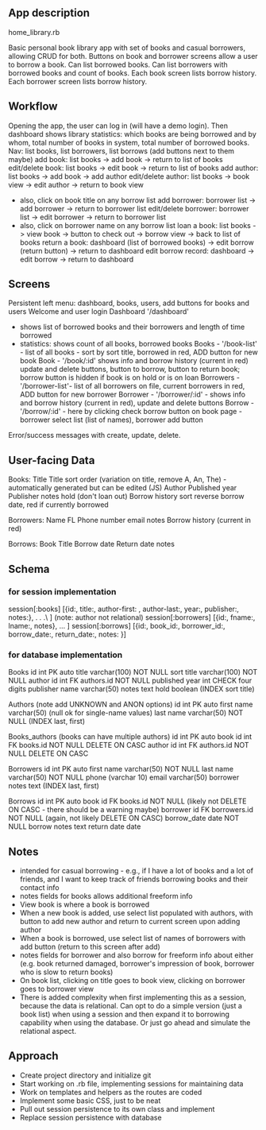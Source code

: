 ## App description

home_library.rb

Basic personal book library app with set of books and casual borrowers, allowing
CRUD for both. Buttons on book and borrower screens allow a user to borrow a
book. Can list borrowed books. Can list borrowers with borrowed books and count
of books. Each book screen lists borrow history. Each borrower screen lists
borrow history.

## Workflow

Opening the app, the user can log in (will have a demo login). Then dashboard
shows library statistics: which books are being borrowed and by whom, total
number of books in system, total number of borrowed books. Nav: list books, list
borrowers, list borrows (add buttons next to them maybe)
add book: list books -> add book -> return to list of books edit/delete book:
list books -> edit book -> return to list of books add author: list books -> add
book -> add author edit/delete author: list books -> book view -> edit author ->
return to book view

- also, click on book title on any borrow list add borrower: borrower list ->
  add borrower -> return to borrower list edit/delete borrower: borrower list ->
  edit borrower -> return to borrower list
- also, click on borrower name on any borrow list loan a book: list books ->
  view book -> button to check out -> borrow view -> back to list of books
  return a book: dashboard (list of borrowed books) -> edit borrow (return
  button) -> return to dashboard edit borrow record: dashboard -> edit borrow ->
  return to dashboard

## Screens

Persistent left menu: dashboard, books, users, add buttons for books and users
Welcome and user login Dashboard '/dashboard'

- shows list of borrowed books and their borrowers and length of time borrowed
- statistics: shows count of all books, borrowed books Books - '/book-list' -
  list of all books - sort by sort title, borrowed in red, ADD button for new
  book Book - '/book/:id' shows info and borrow history (current in red) update
  and delete buttons, button to borrow, button to return book; borrow button is
  hidden if book is on hold or is on loan Borrowers - '/borrower-list'- list of
  all borrowers on file, current borrowers in red, ADD button for new borrower
  Borrower - '/borrower/:id' - shows info and borrow history (current in red),
  update and delete buttons Borrow - '/borrow/:id' - here by clicking check
  borrow button on book page - borrower select list (list of names), borrower
  add button

Error/success messages with create, update, delete.

## User-facing Data

Books:
Title Title sort order (variation on title, remove A, An, The) - automatically
generated but can be edited (JS)
Author Published year Publisher notes hold (don't loan out)
Borrow history sort reverse borrow date, red if currently borrowed

Borrowers:
Name FL Phone number email notes Borrow history (current in red)

Borrows:
Book Title Borrow date Return date notes

## Schema

### for session implementation

session[:books] \[{id:, title:, author-first: , author-last:, year:, publisher:,
notes:}, . . .\ ] (note: author not relational)
session[:borrowers] \[{id:, fname:, lname:, notes}, ... \] session[:borrows]
\[{id:, book_id:, borrower_id:, borrow_date:, return_date:, notes: }]

### for database implementation

Books id int PK auto title varchar(100) NOT NULL sort title varchar(100) NOT
NULL author id int FK authors.id NOT NULL published year int CHECK four digits
publisher name varchar(50)
notes text hold boolean
(INDEX sort title)

Authors (note add UNKNOWN and ANON options)
id int PK auto first name varchar(50) (null ok for single-name values)
last name varchar(50) NOT NULL
(INDEX last, first)

Books_authors (books can have multiple authors)
id int PK auto book id int FK books.id NOT NULL DELETE ON CASC author id int FK
authors.id NOT NULL DELETE ON CASC

Borrowers id int PK auto first name varchar(50) NOT NULL last name varchar(50)
NOT NULL phone (varchar 10)
email varchar(50)
borrower notes text
(INDEX last, first)

Borrows id int PK auto book id FK books.id NOT NULL (likely not DELETE ON CASC -
there should be a warning maybe)
borrower id FK borrowers.id NOT NULL (again, not likely DELETE ON CASC)
borrow_date date NOT NULL borrow notes text return date date

## Notes

- intended for casual borrowing - e.g., if I have a lot of books and a lot of
  friends, and I want to keep track of friends borrowing books and their contact
  info
- notes fields for books allows additional freeform info
- View book is where a book is borrowed
- When a new book is added, use select list populated with authors, with button
  to add new author and return to current screen upon adding author
- When a book is borrowed, use select list of names of borrowers with add
  button (return to this screen after add)
- notes fields for borrower and also borrow for freeform info about either (e.g.
  book returned damaged, borrower's impression of book, borrower who is slow to
  return books)
- On book list, clicking on title goes to book view, clicking on borrower goes
  to borrower view
- There is added complexity when first implementing this as a session, because
  the data is relational. Can opt to do a simple version (just a book list) when
  using a session and then expand it to borrowing capability when using the
  database. Or just go ahead and simulate the relational aspect.

## Approach

- Create project directory and initialize git
- Start working on .rb file, implementing sessions for maintaining data
- Work on templates and helpers as the routes are coded
- Implement some basic CSS, just to be neat
- Pull out session persistence to its own class and implement
- Replace session persistence with database

